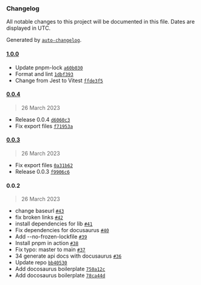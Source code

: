 ### Changelog

All notable changes to this project will be documented in this file. Dates are displayed in UTC.

Generated by [`auto-changelog`](https://github.com/CookPete/auto-changelog).

#### [1.0.0](https://github.com/yamiteru/pipem/compare/0.0.4...1.0.0)

- Update pnpm-lock [`a60b030`](https://github.com/yamiteru/pipem/commit/a60b0305a8832c38406fcdce0f46f6fbce0aa720)
- Format and lint [`1dbf393`](https://github.com/yamiteru/pipem/commit/1dbf3934dac8cc8b90169ec4096edcc9f4aa8605)
- Change from Jest to Vitest [`ffde3f5`](https://github.com/yamiteru/pipem/commit/ffde3f5f40765095b1b9b81819f126f36f3ad7ef)

#### [0.0.4](https://github.com/yamiteru/pipem/compare/0.0.3...0.0.4)

> 26 March 2023

- Release 0.0.4 [`d6060c3`](https://github.com/yamiteru/pipem/commit/d6060c3dfd0647070e455f1566c3ef65850a17d8)
- Fix export files [`f71953a`](https://github.com/yamiteru/pipem/commit/f71953a9fee3aa282b8d5dfdfa02bc4794edf37a)

#### [0.0.3](https://github.com/yamiteru/pipem/compare/0.0.2...0.0.3)

> 26 March 2023

- Fix export files [`0a31b62`](https://github.com/yamiteru/pipem/commit/0a31b6209fb8af3be2419d62659bbebf23806d8a)
- Release 0.0.3 [`f9906c6`](https://github.com/yamiteru/pipem/commit/f9906c60dc5fff26cbd4b9df77b4b9ee05ec8453)

#### 0.0.2

> 26 March 2023

- change baseurl [`#43`](https://github.com/yamiteru/pipem/pull/43)
- fix broken links [`#42`](https://github.com/yamiteru/pipem/pull/42)
- install dependencies for lib [`#41`](https://github.com/yamiteru/pipem/pull/41)
- Fix dependencies for docusaurus [`#40`](https://github.com/yamiteru/pipem/pull/40)
- Add --no-frozen-lockfile [`#39`](https://github.com/yamiteru/pipem/pull/39)
- Install pnpm in action [`#38`](https://github.com/yamiteru/pipem/pull/38)
- Fix typo: master to main [`#37`](https://github.com/yamiteru/pipem/pull/37)
- 34 generate api docs with docusaurus [`#36`](https://github.com/yamiteru/pipem/pull/36)
- Update repo [`bb40530`](https://github.com/yamiteru/pipem/commit/bb4053073263902c28830c677df16ef87cdf528f)
- Add docosaurus boilerplate [`750a12c`](https://github.com/yamiteru/pipem/commit/750a12cf5c6217ddb9ca6c77352411b33a7767d7)
- Add docosaurus boilerplate [`78ca44d`](https://github.com/yamiteru/pipem/commit/78ca44d65133ecc13ddef74c64ca5c2990d7fc48)
